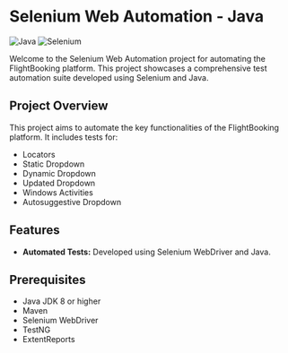# **Selenium Web Automation - Java**

![Java](https://img.shields.io/badge/Java-ED8B00?style=flat&logo=java&logoColor=white) ![Selenium](https://img.shields.io/badge/Selenium-43B02A?style=flat&logo=selenium&logoColor=white)

Welcome to the Selenium Web Automation project for automating the FlightBooking platform. This project showcases a comprehensive test automation suite developed using Selenium and Java.

## Project Overview
This project aims to automate the key functionalities of the FlightBooking platform. It includes tests for:

- Locators
- Static Dropdown
- Dynamic Dropdown
- Updated Dropdown
- Windows Activities
- Autosuggestive Dropdown

## Features
- **Automated Tests:** Developed using Selenium WebDriver and Java.

## Prerequisites
- Java JDK 8 or higher
- Maven
- Selenium WebDriver
- TestNG
- ExtentReports
